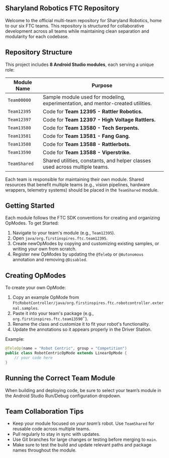 ## Sharyland Robotics FTC Repository

Welcome to the official multi-team repository for Sharyland Robotics, home to our six FTC teams.
This repository is structured for collaborative development across all teams while maintaining clean
separation and modularity for each codebase.

## Repository Structure

This project includes **8 Android Studio modules**, each serving a unique role:

| Module Name  | Purpose                                                                         |
|--------------|---------------------------------------------------------------------------------|
| `Team00000`  | Sample module used for modeling, experimentation, and mentor-created utilities. |
| `Team12395`  | Code for **Team 12395 - Rattler Robotics.**                                     |
| `Team12397`  | Code for **Team 12397 - High Voltage Rattlers.**                                |
| `Team13580`  | Code for **Team 13580 - Tech Serpents.**                                        |
| `Team13581`  | Code for **Team 13581 - Fang Gang.**                                            |
| `Team13588`  | Code for **Team 13588 - Rattlerbots.**                                          |
| `Team13590`  | Code for **Team 13588 - Viperstrike.**                                          |
| `TeamShared` | Shared utilities, constants, and helper classes used across multiple teams.     |

Each team is responsible for maintaining their own module. Shared resources that benefit multiple teams
(e.g., vision pipelines, hardware wrappers, telemetry systems) should be placed in the `TeamShared` module.

## Getting Started

Each module follows the FTC SDK conventions for creating and organizing OpModes. To get Started:

1. Navigate to your team's module (e.g., `Team12395`).
2. Open `java/org.firstinspires.ftc.team12395`.
3. Create newOpModes by copying and customizing existing samples, or writing your own from scratch.
4. Register new OpModes by updating the `@TeleOp` or `@Autonomous` annotation and removing `@Disabled`.

## Creating OpModes

To create your own OpMode:

1. Copy an example OpMode from `FtcRobotController/java/org.firstinspires.ftc.robotcontroller.external.samples`.
2. Paste it into your team's package (e.g., `org.firstinspires.ftc.team13590`'`).
3. Rename the class and customize it to fit your robot's functionality.
4. Update the annotations so it appears properly in the Driver Station.

Example:
```java
@TeleOp(name = "Robot Centric", group = "Competition")
public class RobotCentricOpMode extends LinearOpMode {
    // your code here
}
``` 

## Running the Correct Team Module

When building and deploying code, be sure to select your team’s module in the Android Studio Run/Debug
configuration dropdown.

## Team Collaboration Tips

- Keep your module focused on *your team’s* robot. Use `TeamShared` for reusable code across multiple teams.
- Pull regularly to stay in sync with updates.
- Use Git branches for large changes or testing before merging to `main`. 
- Make sure to test the build and update relevant paths and package names throughout the module.